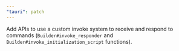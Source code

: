 ```yaml
---
"tauri": patch
---
```


Add APIs to use a custom invoke system to receive and respond to commands (`Builder#invoke_responder` and `Builder#invoke_initialization_script` functions).
